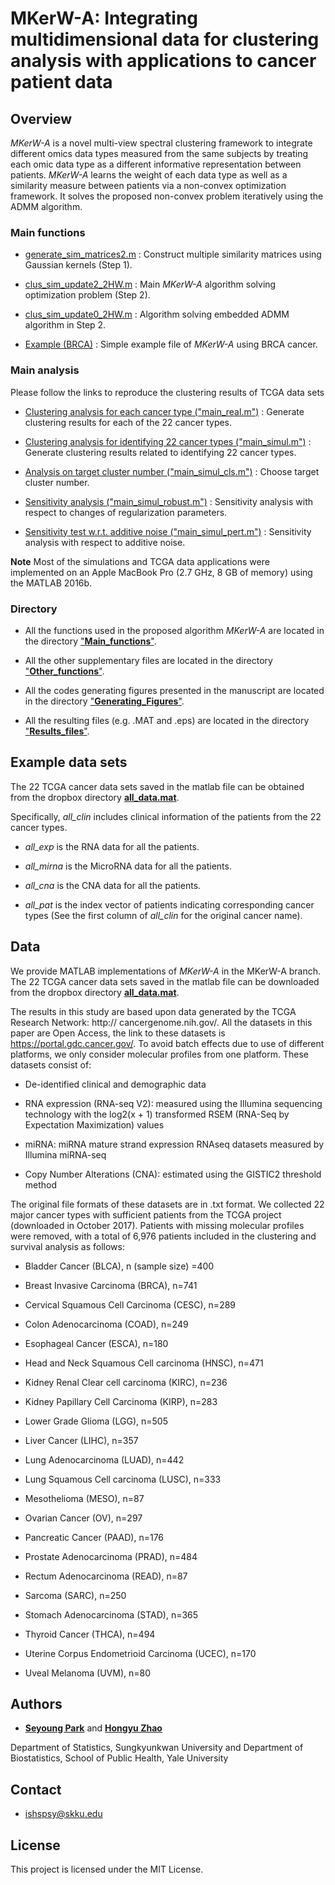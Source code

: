 # MKerW-A: Integrating multidimensional data for clustering analysis with applications to cancer patient data



## Overview

*MKerW-A* is a novel multi-view spectral clustering framework to integrate different omics data types measured from the same subjects by treating each omic data type as a different informative representation between patients. *MKerW-A* learns the weight of each data type as well as a similarity measure between patients via a non-convex optimization framework. It solves the proposed non-convex problem iteratively using the ADMM algorithm.


### Main functions

- [generate_sim_matrices2.m](https://github.com/ishspsy/MKerW-A/blob/master/Main_functions/generate_sim_matrices2.m)
: Construct multiple similarity matrices using Gaussian kernels (Step 1).

- [clus_sim_update2_2HW.m](https://github.com/ishspsy/MKerW-A/blob/master/Main_functions/clus_sim_update2_2HW.m)
: Main *MKerW-A* algorithm solving optimization problem (Step 2).

- [clus_sim_update0_2HW.m](https://github.com/ishspsy/MKerW-A/blob/master/Main_functions/clus_sim_update0_2HW.m)
: Algorithm solving embedded ADMM algorithm in Step 2.

- [Example (BRCA)](https://github.com/ishspsy/MKerW-A/blob/master/example_BRCA.m)
: Simple example file of *MKerW-A* using BRCA cancer.


### Main analysis

Please follow the links to reproduce the clustering results of TCGA data sets

-  [Clustering analysis for each cancer type ("main_real.m")](https://github.com/ishspsy/MKerW-A/blob/master/main_real.m)
: Generate clustering results for each of the 22 cancer types.

-  [Clustering analysis for identifying 22 cancer types ("main_simul.m")](https://github.com/ishspsy/MKerW-A/blob/master/main_simul.m)
: Generate clustering results related to identifying 22 cancer types.

-  [Analysis on target cluster number ("main_simul_cls.m")](https://github.com/ishspsy/MKerW-A/blob/master/main_simul_cls.m)
: Choose target cluster number.

-  [Sensitivity analysis ("main_simul_robust.m")](https://github.com/ishspsy/MKerW-A/blob/master/main_simul_robust.m)
: Sensitivity analysis with respect to changes of regularization parameters.

-  [Sensitivity test w.r.t. additive noise ("main_simul_pert.m")](https://github.com/ishspsy/MKerW-A/blob/master/main_simul_pert.m)
: Sensitivity analysis with respect to additive noise.


**Note** Most of the simulations and TCGA data applications were implemented on an Apple MacBook Pro (2.7 GHz, 8 GB of memory) using the MATLAB 2016b. 







### Directory

- All the functions used in the proposed algorithm *MKerW-A* are located in the directory ["**Main_functions**"](https://github.com/ishspsy/MKerW-A/tree/master/Main_functions).

- All the other supplementary files are located in the directory ["**Other_functions**"](https://github.com/ishspsy/MKerW-A/tree/master/Other_functions).

- All the codes generating figures presented in the manuscript are located in the directory ["**Generating_Figures**"](https://github.com/ishspsy/MKerW-A/tree/master/Generating_Figures).

- All the resulting files (e.g. .MAT and .eps) are located in the directory ["**Results_files**"](https://github.com/ishspsy/MKerW-A/tree/master/Resulting_files).




## Example data sets

The 22 TCGA cancer data sets saved in the matlab file can be obtained from the dropbox directory [**all_data.mat**](https://www.dropbox.com/s/v22fx0j2gnpeta6/all_data.mat?dl=0). 

Specifically, *all_clin* includes clinical information of the patients from the 22 cancer types.

- *all_exp* is the RNA data for all the patients.

- *all_mirna* is the MicroRNA data for all the patients.

- *all_cna* is the CNA data for all the patients.

- *all_pat* is the index vector of patients indicating corresponding cancer types (See the first column of *all_clin* for the original cancer name).




## Data

We provide MATLAB implementations of *MKerW-A* in the MKerW-A branch. The 22 TCGA cancer data sets saved in the matlab file can be downloaded from the dropbox directory [**all_data.mat**](https://www.dropbox.com/s/v22fx0j2gnpeta6/all_data.mat?dl=0). 


The results in this study are based upon data generated by the TCGA Research Network: http://cancergenome.nih.gov/. All the datasets in this paper are Open Access, the link to thesedatasets is https://portal.gdc.cancer.gov/. To avoid batch effects due to use of different platforms,we only consider molecular profiles from one platform. These datasets consist of:


- De-identified clinical and demographic data

- RNA expression (RNA-seq V2): measured using the Illumina sequencing technology with the log2(x + 1) transformed RSEM (RNA-Seq by Expectation Maximization) values
- miRNA: miRNA mature strand expression RNAseq datasets measured by Illumina miRNA-seq
- Copy Number Alterations (CNA): estimated using the GISTIC2 threshold method


The original file formats of these datasets are in .txt format. We collected 22 major cancer typeswith sufficient patients from the TCGA project (downloaded in October 2017). Patients withmissing molecular profiles were removed, with a total of 6,976 patients included in the clusteringand survival analysis as follows:

- Bladder Cancer (BLCA), n (sample size) =400

- Breast Invasive Carcinoma (BRCA), n=741

- Cervical Squamous Cell Carcinoma (CESC), n=289

- Colon Adenocarcinoma (COAD), n=249
- Esophageal Cancer (ESCA), n=180
- Head and Neck Squamous Cell carcinoma (HNSC), n=471
- Kidney Renal Clear cell carcinoma (KIRC), n=236
- Kidney Papillary Cell Carcinoma (KIRP), n=283
- Lower Grade Glioma (LGG), n=505

- Liver Cancer (LIHC), n=357

- Lung Adenocarcinoma (LUAD), n=442

- Lung Squamous Cell carcinoma (LUSC), n=333

- Mesothelioma (MESO), n=87

- Ovarian Cancer (OV), n=297

- Pancreatic Cancer (PAAD), n=176

- Prostate Adenocarcinoma (PRAD), n=484

- Rectum Adenocarcinoma (READ), n=87

- Sarcoma (SARC), n=250

- Stomach Adenocarcinoma (STAD), n=365

- Thyroid Cancer (THCA), n=494

- Uterine Corpus Endometrioid Carcinoma (UCEC), n=170

- Uveal Melanoma (UVM), n=80




## Authors

* [**Seyoung Park**](http://people.yale.edu/search/seyoung_park.profile) and   [**Hongyu Zhao**](https://publichealth.yale.edu/biostat/people/hongyu_zhao.profile)

 Department of Statistics, Sungkyunkwan University and
 Department of Biostatistics, School of Public Health, Yale University


## Contact

* ishspsy@skku.edu

## License

This project is licensed under the MIT License.




